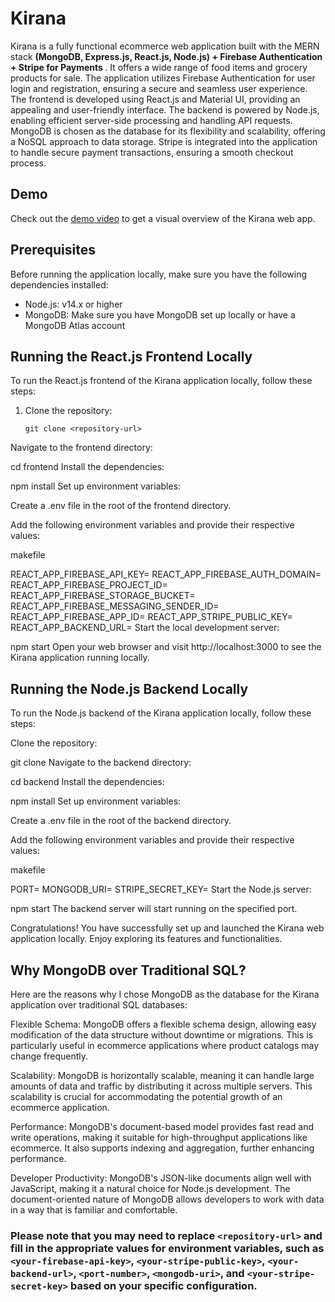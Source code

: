 # Kirana

Kirana is a fully functional ecommerce web application built with the MERN stack <b>(MongoDB, Express.js, React.js, Node.js) + Firebase Authentication + Stripe for Payments </b>. It offers a wide range of food items and grocery products for sale. The application utilizes Firebase Authentication for user login and registration, ensuring a secure and seamless user experience. The frontend is developed using React.js and Material UI, providing an appealing and user-friendly interface. The backend is powered by Node.js, enabling efficient server-side processing and handling API requests. MongoDB is chosen as the database for its flexibility and scalability, offering a NoSQL approach to data storage. Stripe is integrated into the application to handle secure payment transactions, ensuring a smooth checkout process.

## Demo

Check out the [demo video](https://www.youtube.com/watch?v=JmcUtjzPaSQ) to get a visual overview of the Kirana web app.

## Prerequisites

Before running the application locally, make sure you have the following dependencies installed:

- Node.js: v14.x or higher
- MongoDB: Make sure you have MongoDB set up locally or have a MongoDB Atlas account

## Running the React.js Frontend Locally

To run the React.js frontend of the Kirana application locally, follow these steps:

1. Clone the repository:

   ```
   git clone <repository-url>
Navigate to the frontend directory:


cd frontend
Install the dependencies:


npm install
Set up environment variables:

Create a .env file in the root of the frontend directory.

Add the following environment variables and provide their respective values:

makefile

REACT_APP_FIREBASE_API_KEY=<your-firebase-api-key>
REACT_APP_FIREBASE_AUTH_DOMAIN=<your-firebase-auth-domain>
REACT_APP_FIREBASE_PROJECT_ID=<your-firebase-project-id>
REACT_APP_FIREBASE_STORAGE_BUCKET=<your-firebase-storage-bucket>
REACT_APP_FIREBASE_MESSAGING_SENDER_ID=<your-firebase-messaging-sender-id>
REACT_APP_FIREBASE_APP_ID=<your-firebase-app-id>
REACT_APP_STRIPE_PUBLIC_KEY=<your-stripe-public-key>
REACT_APP_BACKEND_URL=<your-backend-url>
Start the local development server:



npm start
Open your web browser and visit http://localhost:3000 to see the Kirana application running locally.

## Running the Node.js Backend Locally
To run the Node.js backend of the Kirana application locally, follow these steps:

Clone the repository:



git clone <repository-url>
Navigate to the backend directory:



cd backend
Install the dependencies:



npm install
Set up environment variables:

Create a .env file in the root of the backend directory.

Add the following environment variables and provide their respective values:

makefile

PORT=<port-number>
MONGODB_URI=<mongodb-uri>
STRIPE_SECRET_KEY=<your-stripe-secret-key>
Start the Node.js server:



npm start
The backend server will start running on the specified port.

Congratulations! You have successfully set up and launched the Kirana web application locally. Enjoy exploring its features and functionalities.

## Why MongoDB over Traditional SQL?
Here are the reasons why I chose MongoDB as the database for the Kirana application over traditional SQL databases:

Flexible Schema: MongoDB offers a flexible schema design, allowing easy modification of the data structure without downtime or migrations. This is particularly useful in ecommerce applications where product catalogs may change frequently.

Scalability: MongoDB is horizontally scalable, meaning it can handle large amounts of data and traffic by distributing it across multiple servers. This scalability is crucial for accommodating the potential growth of an ecommerce application.

Performance: MongoDB's document-based model provides fast read and write operations, making it suitable for high-throughput applications like ecommerce. It also supports indexing and aggregation, further enhancing performance.

Developer Productivity: MongoDB's JSON-like documents align well with JavaScript, making it a natural choice for Node.js development. The document-oriented nature of MongoDB allows developers to work with data in a way that is familiar and comfortable.

### Please note that you may need to replace `<repository-url>` and fill in the appropriate values for environment variables, such as `<your-firebase-api-key>`, `<your-stripe-public-key>`, `<your-backend-url>`, `<port-number>`, `<mongodb-uri>`, and `<your-stripe-secret-key>` based on your specific configuration.
